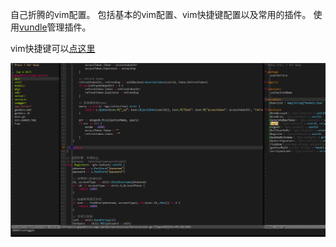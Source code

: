 自己折腾的vim配置。
包括基本的vim配置、vim快捷键配置以及常用的插件。
使用[vundle](http://github.com/VundleVim/Vundle.Vim)管理插件。

vim快捷键可以[点这里](http://domicat.me/2015/07/28/2015-7-28-vim-config-and-plugin/)

![pic](/vim.png) 